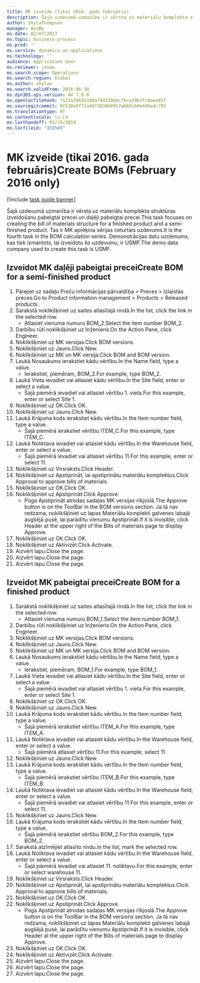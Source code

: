 ```yaml
---
title: MK izveide (tikai 2016. gada februāris)
description: Šajā uzdevumā uzmanība ir vērsta uz materiālu komplekta struktūras izveidošanu pabeigtai precei un daļēji pabeigtai precei.
author: ShylaThompson
manager: AnnBe
ms.date: 02/07/2017
ms.topic: business-process
ms.prod: ''
ms.service: dynamics-ax-applications
ms.technology: ''
audience: Application User
ms.reviewer: josaw
ms.search.scope: Operations
ms.search.region: Global
ms.author: shylaw
ms.search.validFrom: 2016-06-30
ms.dyn365.ops.version: AX 7.0.0
ms.openlocfilehash: f132a3865b180a74d328ebc76ca29b2fc8aee85f
ms.sourcegitcommit: 0f530e5f72a40f383868957a6b5cb0e446e4c795
ms.translationtype: HT
ms.contentlocale: lv-LV
ms.lasthandoff: 01/29/2019
ms.locfileid: "332545"
---
```

# <a name="create-boms-february-2016-only"></a><span data-ttu-id="9bcd0-103">MK izveide (tikai 2016. gada februāris)</span><span class="sxs-lookup"><span data-stu-id="9bcd0-103">Create BOMs (February 2016 only)</span></span>

[!include [task guide banner](../../includes/task-guide-banner.md)]

<span data-ttu-id="9bcd0-104">Šajā uzdevumā uzmanība ir vērsta uz materiālu komplekta struktūras izveidošanu pabeigtai precei un daļēji pabeigtai precei.</span><span class="sxs-lookup"><span data-stu-id="9bcd0-104">This task focuses on creating the bill of materials structure for a finished product and a semi-finished product.</span></span> <span data-ttu-id="9bcd0-105">Tas ir MK aprēķina sērijas ceturtais uzdevums.</span><span class="sxs-lookup"><span data-stu-id="9bcd0-105">It is the fourth task in the BOM calculation series.</span></span> <span data-ttu-id="9bcd0-106">Demonstrācijas datu uzņēmums, kas tiek izmantots, lai izveidotu šo uzdevumu, ir USMF.</span><span class="sxs-lookup"><span data-stu-id="9bcd0-106">The demo data company used to create this task is USMF.</span></span>


## <a name="create-bom-for-a-semi-finished-product"></a><span data-ttu-id="9bcd0-107">Izveidot MK daļēji pabeigtai precei</span><span class="sxs-lookup"><span data-stu-id="9bcd0-107">Create BOM for a semi-finished product</span></span>
1. <span data-ttu-id="9bcd0-108">Pārejiet uz sadaļu Preču informācijas pārvaldība > Preces > Izlaistās preces.</span><span class="sxs-lookup"><span data-stu-id="9bcd0-108">Go to Product information management > Products > Released products.</span></span>
2. <span data-ttu-id="9bcd0-109">Sarakstā noklikšķiniet uz saites atlasītajā rindā.</span><span class="sxs-lookup"><span data-stu-id="9bcd0-109">In the list, click the link in the selected row.</span></span>
    * <span data-ttu-id="9bcd0-110">Atlasiet vienuma numuru BOM_2.</span><span class="sxs-lookup"><span data-stu-id="9bcd0-110">Select the item number BOM_2.</span></span>  
3. <span data-ttu-id="9bcd0-111">Darbību rūtī noklikšķiniet uz Inženieris.</span><span class="sxs-lookup"><span data-stu-id="9bcd0-111">On the Action Pane, click Engineer.</span></span>
4. <span data-ttu-id="9bcd0-112">Noklikšķiniet uz MK versijas.</span><span class="sxs-lookup"><span data-stu-id="9bcd0-112">Click BOM versions.</span></span>
5. <span data-ttu-id="9bcd0-113">Noklikšķiniet uz Jauns.</span><span class="sxs-lookup"><span data-stu-id="9bcd0-113">Click New.</span></span>
6. <span data-ttu-id="9bcd0-114">Noklikšķiniet uz MK un MK versija.</span><span class="sxs-lookup"><span data-stu-id="9bcd0-114">Click BOM and BOM version.</span></span>
7. <span data-ttu-id="9bcd0-115">Laukā Nosaukums ierakstiet kādu vērtību.</span><span class="sxs-lookup"><span data-stu-id="9bcd0-115">In the Name field, type a value.</span></span>
    * <span data-ttu-id="9bcd0-116">Ierakstiet, piemēram, BOM_2.</span><span class="sxs-lookup"><span data-stu-id="9bcd0-116">For example, type BOM_2.</span></span>  
8. <span data-ttu-id="9bcd0-117">Laukā Vieta ievadiet vai atlasiet kādu vērtību.</span><span class="sxs-lookup"><span data-stu-id="9bcd0-117">In the Site field, enter or select a value.</span></span>
    * <span data-ttu-id="9bcd0-118">Šajā piemērā ievadiet vai atlasiet vērtību 1. vieta.</span><span class="sxs-lookup"><span data-stu-id="9bcd0-118">For this example, enter or select Site 1.</span></span>  
9. <span data-ttu-id="9bcd0-119">Noklikšķiniet uz OK.</span><span class="sxs-lookup"><span data-stu-id="9bcd0-119">Click OK.</span></span>
10. <span data-ttu-id="9bcd0-120">Noklikšķiniet uz Jauns.</span><span class="sxs-lookup"><span data-stu-id="9bcd0-120">Click New.</span></span>
11. <span data-ttu-id="9bcd0-121">Laukā Krājuma kods ierakstiet kādu vērtību.</span><span class="sxs-lookup"><span data-stu-id="9bcd0-121">In the Item number field, type a value.</span></span>
    * <span data-ttu-id="9bcd0-122">Šajā piemērā ierakstiet vērtību ITEM_C.</span><span class="sxs-lookup"><span data-stu-id="9bcd0-122">For this example, type ITEM_C.</span></span>  
12. <span data-ttu-id="9bcd0-123">Laukā Noliktava ievadiet vai atlasiet kādu vērtību.</span><span class="sxs-lookup"><span data-stu-id="9bcd0-123">In the Warehouse field, enter or select a value.</span></span>
    * <span data-ttu-id="9bcd0-124">Šajā piemērā ievadiet vai atlasiet vērtību 11.</span><span class="sxs-lookup"><span data-stu-id="9bcd0-124">For this example, enter or select 11.</span></span>  
13. <span data-ttu-id="9bcd0-125">Noklikšķiniet uz Virsraksts.</span><span class="sxs-lookup"><span data-stu-id="9bcd0-125">Click Header.</span></span>
14. <span data-ttu-id="9bcd0-126">Noklikšķiniet uz Apstiprināt, lai apstiprinātu materiālu komplektus.</span><span class="sxs-lookup"><span data-stu-id="9bcd0-126">Click Approval to approve bills of materials.</span></span>
15. <span data-ttu-id="9bcd0-127">Noklikšķiniet uz OK.</span><span class="sxs-lookup"><span data-stu-id="9bcd0-127">Click OK.</span></span>
16. <span data-ttu-id="9bcd0-128">Noklikšķiniet uz Apstiprināt.</span><span class="sxs-lookup"><span data-stu-id="9bcd0-128">Click Approve.</span></span>
    * <span data-ttu-id="9bcd0-129">Poga Apstiprināt atrodas sadaļas MK versijas rīkjoslā.</span><span class="sxs-lookup"><span data-stu-id="9bcd0-129">The Approve button is on the ToolBar in the  BOM versions section.</span></span> <span data-ttu-id="9bcd0-130">Ja tā nav redzama, noklikšķiniet uz lapas Materiālu komplekti galvenes labajā augšējā pusē, lai parādītu vienumu Apstiprināt.</span><span class="sxs-lookup"><span data-stu-id="9bcd0-130">If it is invisible, click Header at the upper right of the Bills of materials page to display Approve.</span></span>  
17. <span data-ttu-id="9bcd0-131">Noklikšķiniet uz OK.</span><span class="sxs-lookup"><span data-stu-id="9bcd0-131">Click OK.</span></span>
18. <span data-ttu-id="9bcd0-132">Noklikšķiniet uz Aktivizēt.</span><span class="sxs-lookup"><span data-stu-id="9bcd0-132">Click Activate.</span></span>
19. <span data-ttu-id="9bcd0-133">Aizvērt lapu.</span><span class="sxs-lookup"><span data-stu-id="9bcd0-133">Close the page.</span></span>
20. <span data-ttu-id="9bcd0-134">Aizvērt lapu.</span><span class="sxs-lookup"><span data-stu-id="9bcd0-134">Close the page.</span></span>
21. <span data-ttu-id="9bcd0-135">Aizvērt lapu.</span><span class="sxs-lookup"><span data-stu-id="9bcd0-135">Close the page.</span></span>

## <a name="create-bom-for-a-finished-product"></a><span data-ttu-id="9bcd0-136">Izveidot MK pabeigtai precei</span><span class="sxs-lookup"><span data-stu-id="9bcd0-136">Create BOM for a finished product</span></span>
1. <span data-ttu-id="9bcd0-137">Sarakstā noklikšķiniet uz saites atlasītajā rindā.</span><span class="sxs-lookup"><span data-stu-id="9bcd0-137">In the list, click the link in the selected row.</span></span>
    * <span data-ttu-id="9bcd0-138">Atlasiet vienuma numuru BOM_1.</span><span class="sxs-lookup"><span data-stu-id="9bcd0-138">Select the item number BOM_1.</span></span>  
2. <span data-ttu-id="9bcd0-139">Darbību rūtī noklikšķiniet uz Inženieris.</span><span class="sxs-lookup"><span data-stu-id="9bcd0-139">On the Action Pane, click Engineer.</span></span>
3. <span data-ttu-id="9bcd0-140">Noklikšķiniet uz MK versijas.</span><span class="sxs-lookup"><span data-stu-id="9bcd0-140">Click BOM versions.</span></span>
4. <span data-ttu-id="9bcd0-141">Noklikšķiniet uz Jauns.</span><span class="sxs-lookup"><span data-stu-id="9bcd0-141">Click New.</span></span>
5. <span data-ttu-id="9bcd0-142">Noklikšķiniet uz MK un MK versija.</span><span class="sxs-lookup"><span data-stu-id="9bcd0-142">Click BOM and BOM version.</span></span>
6. <span data-ttu-id="9bcd0-143">Laukā Nosaukums ierakstiet kādu vērtību.</span><span class="sxs-lookup"><span data-stu-id="9bcd0-143">In the Name field, type a value.</span></span>
    * <span data-ttu-id="9bcd0-144">Ierakstiet, piemēram, BOM_1.</span><span class="sxs-lookup"><span data-stu-id="9bcd0-144">For example, type BOM_1.</span></span>  
7. <span data-ttu-id="9bcd0-145">Laukā Vieta ievadiet vai atlasiet kādu vērtību.</span><span class="sxs-lookup"><span data-stu-id="9bcd0-145">In the Site field, enter or select a value.</span></span>
    * <span data-ttu-id="9bcd0-146">Šajā piemērā ievadiet vai atlasiet vērtību 1. vieta.</span><span class="sxs-lookup"><span data-stu-id="9bcd0-146">For this example, enter or select Site 1.</span></span>  
8. <span data-ttu-id="9bcd0-147">Noklikšķiniet uz OK.</span><span class="sxs-lookup"><span data-stu-id="9bcd0-147">Click OK.</span></span>
9. <span data-ttu-id="9bcd0-148">Noklikšķiniet uz Jauns.</span><span class="sxs-lookup"><span data-stu-id="9bcd0-148">Click New.</span></span>
10. <span data-ttu-id="9bcd0-149">Laukā Krājuma kods ierakstiet kādu vērtību.</span><span class="sxs-lookup"><span data-stu-id="9bcd0-149">In the Item number field, type a value.</span></span>
    * <span data-ttu-id="9bcd0-150">Šajā piemērā ierakstiet vērtību ITEM_A.</span><span class="sxs-lookup"><span data-stu-id="9bcd0-150">For this example, type ITEM_A.</span></span>  
11. <span data-ttu-id="9bcd0-151">Laukā Noliktava ievadiet vai atlasiet kādu vērtību.</span><span class="sxs-lookup"><span data-stu-id="9bcd0-151">In the Warehouse field, enter or select a value.</span></span>
    * <span data-ttu-id="9bcd0-152">Šajā piemērā atlasiet vērtību 11.</span><span class="sxs-lookup"><span data-stu-id="9bcd0-152">For this example, select 11.</span></span>  
12. <span data-ttu-id="9bcd0-153">Noklikšķiniet uz Jauns.</span><span class="sxs-lookup"><span data-stu-id="9bcd0-153">Click New.</span></span>
13. <span data-ttu-id="9bcd0-154">Laukā Krājuma kods ierakstiet kādu vērtību.</span><span class="sxs-lookup"><span data-stu-id="9bcd0-154">In the Item number field, type a value.</span></span>
    * <span data-ttu-id="9bcd0-155">Šajā piemērā ierakstiet vērtību ITEM_B.</span><span class="sxs-lookup"><span data-stu-id="9bcd0-155">For this example, type ITEM_B.</span></span>  
14. <span data-ttu-id="9bcd0-156">Laukā Noliktava ievadiet vai atlasiet kādu vērtību.</span><span class="sxs-lookup"><span data-stu-id="9bcd0-156">In the Warehouse field, enter or select a value.</span></span>
    * <span data-ttu-id="9bcd0-157">Šajā piemērā ievadiet vai atlasiet vērtību 11.</span><span class="sxs-lookup"><span data-stu-id="9bcd0-157">For this example, enter or select 11.</span></span>  
15. <span data-ttu-id="9bcd0-158">Noklikšķiniet uz Jauns.</span><span class="sxs-lookup"><span data-stu-id="9bcd0-158">Click New.</span></span>
16. <span data-ttu-id="9bcd0-159">Laukā Krājuma kods ierakstiet kādu vērtību.</span><span class="sxs-lookup"><span data-stu-id="9bcd0-159">In the Item number field, type a value.</span></span>
    * <span data-ttu-id="9bcd0-160">Šajā piemērā ierakstiet vērtību BOM_2.</span><span class="sxs-lookup"><span data-stu-id="9bcd0-160">For this example, type BOM_2.</span></span>  
17. <span data-ttu-id="9bcd0-161">Sarakstā atzīmējiet atlasīto rindu.</span><span class="sxs-lookup"><span data-stu-id="9bcd0-161">In the list, mark the selected row.</span></span>
18. <span data-ttu-id="9bcd0-162">Laukā Noliktava ievadiet vai atlasiet kādu vērtību.</span><span class="sxs-lookup"><span data-stu-id="9bcd0-162">In the Warehouse field, enter or select a value.</span></span>
    * <span data-ttu-id="9bcd0-163">Šajā piemērā ievadiet vai atlasiet 11. noliktavu.</span><span class="sxs-lookup"><span data-stu-id="9bcd0-163">For this example, enter or select warehouse 11.</span></span>  
19. <span data-ttu-id="9bcd0-164">Noklikšķiniet uz Virsraksts.</span><span class="sxs-lookup"><span data-stu-id="9bcd0-164">Click Header.</span></span>
20. <span data-ttu-id="9bcd0-165">Noklikšķiniet uz Apstiprināt, lai apstiprinātu materiālu komplektus.</span><span class="sxs-lookup"><span data-stu-id="9bcd0-165">Click Approval to approve bills of materials.</span></span>
21. <span data-ttu-id="9bcd0-166">Noklikšķiniet uz OK.</span><span class="sxs-lookup"><span data-stu-id="9bcd0-166">Click OK.</span></span>
22. <span data-ttu-id="9bcd0-167">Noklikšķiniet uz Apstiprināt.</span><span class="sxs-lookup"><span data-stu-id="9bcd0-167">Click Approve.</span></span>
    * <span data-ttu-id="9bcd0-168">Poga Apstiprināt atrodas sadaļas MK versijas rīkjoslā.</span><span class="sxs-lookup"><span data-stu-id="9bcd0-168">The Approve button is on the ToolBar in the  BOM versions section.</span></span> <span data-ttu-id="9bcd0-169">Ja tā nav redzama, noklikšķiniet uz lapas Materiālu komplekti galvenes labajā augšējā pusē, lai parādītu vienumu Apstiprināt.</span><span class="sxs-lookup"><span data-stu-id="9bcd0-169">If it is invisible, click Header at the upper right of the Bills of materials page to display Approve.</span></span>  
23. <span data-ttu-id="9bcd0-170">Noklikšķiniet uz OK.</span><span class="sxs-lookup"><span data-stu-id="9bcd0-170">Click OK.</span></span>
24. <span data-ttu-id="9bcd0-171">Noklikšķiniet uz Aktivizēt.</span><span class="sxs-lookup"><span data-stu-id="9bcd0-171">Click Activate.</span></span>
25. <span data-ttu-id="9bcd0-172">Aizvērt lapu.</span><span class="sxs-lookup"><span data-stu-id="9bcd0-172">Close the page.</span></span>
26. <span data-ttu-id="9bcd0-173">Aizvērt lapu.</span><span class="sxs-lookup"><span data-stu-id="9bcd0-173">Close the page.</span></span>
27. <span data-ttu-id="9bcd0-174">Aizvērt lapu.</span><span class="sxs-lookup"><span data-stu-id="9bcd0-174">Close the page.</span></span>

